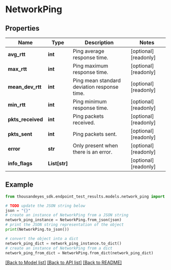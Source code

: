 # NetworkPing


## Properties

Name | Type | Description | Notes
------------ | ------------- | ------------- | -------------
**avg_rtt** | **int** | Ping average response time. | [optional] [readonly] 
**max_rtt** | **int** | Ping maximum response time. | [optional] [readonly] 
**mean_dev_rtt** | **int** | Ping mean standard deviation response time. | [optional] [readonly] 
**min_rtt** | **int** | Ping minimum response time. | [optional] [readonly] 
**pkts_received** | **int** | Ping packets received. | [optional] [readonly] 
**pkts_sent** | **int** | Ping packets sent. | [optional] [readonly] 
**error** | **str** | Only present when there is an error. | [optional] [readonly] 
**info_flags** | **List[str]** |  | [optional] [readonly] 

## Example

```python
from thousandeyes_sdk.endpoint_test_results.models.network_ping import NetworkPing

# TODO update the JSON string below
json = "{}"
# create an instance of NetworkPing from a JSON string
network_ping_instance = NetworkPing.from_json(json)
# print the JSON string representation of the object
print(NetworkPing.to_json())

# convert the object into a dict
network_ping_dict = network_ping_instance.to_dict()
# create an instance of NetworkPing from a dict
network_ping_from_dict = NetworkPing.from_dict(network_ping_dict)
```
[[Back to Model list]](../README.md#documentation-for-models) [[Back to API list]](../README.md#documentation-for-api-endpoints) [[Back to README]](../README.md)


